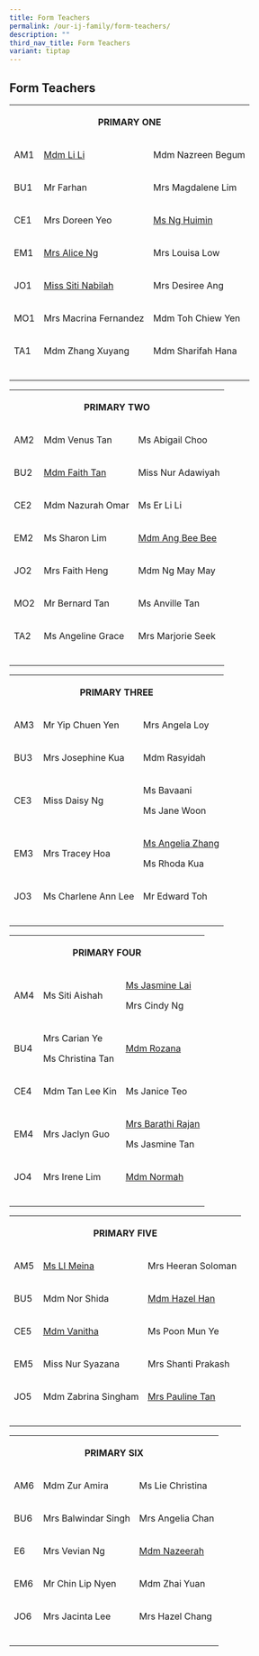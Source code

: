 ```yaml
---
title: Form Teachers
permalink: /our-ij-family/form-teachers/
description: ""
third_nav_title: Form Teachers
variant: tiptap
---
```

<h2>Form Teachers</h2>
<table style="minWidth: 75px">
<colgroup>
<col>
<col>
<col>
</colgroup>
<tbody>
<tr>
<th rowspan="1" colspan="3">
<p>PRIMARY ONE</p>
</th>
</tr>
<tr>
<td rowspan="1" colspan="1">
<p>AM1</p>
</td>
<td rowspan="1" colspan="1">
<p><a href="mailto:li_li_a@moe.edu.sg" rel="noopener nofollow" target="_blank">Mdm Li Li</a>
</p>
</td>
<td rowspan="1" colspan="1">
<p>Mdm Nazreen Begum</p>
</td>
</tr>
<tr>
<td rowspan="1" colspan="1">
<p>BU1</p>
</td>
<td rowspan="1" colspan="1">
<p>Mr Farhan</p>
</td>
<td rowspan="1" colspan="1">
<p>Mrs Magdalene Lim</p>
</td>
</tr>
<tr>
<td rowspan="1" colspan="1">
<p>CE1</p>
</td>
<td rowspan="1" colspan="1">
<p>Mrs Doreen Yeo</p>
</td>
<td rowspan="1" colspan="1">
<p><a href="mailto:ng_huimin@moe.edu.sg" rel="noopener nofollow" target="_blank">Ms Ng Huimin</a>
</p>
</td>
</tr>
<tr>
<td rowspan="1" colspan="1">
<p>EM1</p>
</td>
<td rowspan="1" colspan="1">
<p><a href="mailto:alice_yong_keng_cheng@moe.edu.sg" rel="noopener nofollow" target="_blank">Mrs Alice Ng</a>
</p>
</td>
<td rowspan="1" colspan="1">
<p>Mrs Louisa Low</p>
</td>
</tr>
<tr>
<td rowspan="1" colspan="1">
<p>JO1</p>
</td>
<td rowspan="1" colspan="1">
<p><a href="mailto:siti_nabilah_abdul_aziz@moe.edu.sg" rel="noopener nofollow" target="_blank">Miss Siti Nabilah</a>
</p>
</td>
<td rowspan="1" colspan="1">
<p>Mrs Desiree Ang</p>
</td>
</tr>
<tr>
<td rowspan="1" colspan="1">
<p>MO1</p>
</td>
<td rowspan="1" colspan="1">
<p>Mrs Macrina Fernandez</p>
</td>
<td rowspan="1" colspan="1">
<p>Mdm Toh Chiew Yen</p>
</td>
</tr>
<tr>
<td rowspan="1" colspan="1">
<p>TA1</p>
</td>
<td rowspan="1" colspan="1">
<p>Mdm Zhang Xuyang</p>
</td>
<td rowspan="1" colspan="1">
<p>Mdm Sharifah Hana</p>
</td>
</tr>
<tr>
<td rowspan="1" colspan="1">
<p></p>
</td>
<td rowspan="1" colspan="1">
<p></p>
</td>
<td rowspan="1" colspan="1">
<p></p>
</td>
</tr>
</tbody>
</table>
<table style="minWidth: 75px">
<colgroup>
<col>
<col>
<col>
</colgroup>
<tbody>
<tr>
<th rowspan="1" colspan="3">
<p>PRIMARY TWO</p>
</th>
</tr>
<tr>
<td rowspan="1" colspan="1">
<p>AM2</p>
</td>
<td rowspan="1" colspan="1">
<p>Mdm Venus Tan</p>
</td>
<td rowspan="1" colspan="1">
<p>Ms Abigail Choo</p>
</td>
</tr>
<tr>
<td rowspan="1" colspan="1">
<p>BU2</p>
</td>
<td rowspan="1" colspan="1">
<p><a href="mailto:faith_tan_yi_chin@moe.edu.sg" rel="noopener nofollow" target="_blank">Mdm Faith Tan</a>
</p>
</td>
<td rowspan="1" colspan="1">
<p>Miss Nur Adawiyah</p>
</td>
</tr>
<tr>
<td rowspan="1" colspan="1">
<p>CE2</p>
</td>
<td rowspan="1" colspan="1">
<p>Mdm Nazurah Omar</p>
</td>
<td rowspan="1" colspan="1">
<p>Ms Er Li Li</p>
</td>
</tr>
<tr>
<td rowspan="1" colspan="1">
<p>EM2</p>
</td>
<td rowspan="1" colspan="1">
<p>Ms Sharon Lim</p>
</td>
<td rowspan="1" colspan="1">
<p><a href="mailto:ang_bee_bee_a@moe.edu.sg" rel="noopener nofollow" target="_blank">Mdm Ang Bee Bee</a>
</p>
</td>
</tr>
<tr>
<td rowspan="1" colspan="1">
<p>JO2</p>
</td>
<td rowspan="1" colspan="1">
<p>Mrs Faith Heng</p>
</td>
<td rowspan="1" colspan="1">
<p>Mdm Ng May May</p>
</td>
</tr>
<tr>
<td rowspan="1" colspan="1">
<p>MO2</p>
</td>
<td rowspan="1" colspan="1">
<p>Mr Bernard Tan</p>
</td>
<td rowspan="1" colspan="1">
<p>Ms Anville Tan</p>
</td>
</tr>
<tr>
<td rowspan="1" colspan="1">
<p>TA2</p>
</td>
<td rowspan="1" colspan="1">
<p>Ms Angeline Grace</p>
</td>
<td rowspan="1" colspan="1">
<p>Mrs Marjorie Seek</p>
</td>
</tr>
<tr>
<td rowspan="1" colspan="1">
<p></p>
</td>
<td rowspan="1" colspan="1">
<p></p>
</td>
<td rowspan="1" colspan="1">
<p></p>
</td>
</tr>
</tbody>
</table>
<table style="minWidth: 75px">
<colgroup>
<col>
<col>
<col>
</colgroup>
<tbody>
<tr>
<th rowspan="1" colspan="3">
<p>PRIMARY THREE</p>
</th>
</tr>
<tr>
<td rowspan="1" colspan="1">
<p>AM3</p>
</td>
<td rowspan="1" colspan="1">
<p>Mr Yip Chuen Yen</p>
</td>
<td rowspan="1" colspan="1">
<p>Mrs Angela Loy</p>
</td>
</tr>
<tr>
<td rowspan="1" colspan="1">
<p>BU3</p>
</td>
<td rowspan="1" colspan="1">
<p>Mrs Josephine Kua</p>
</td>
<td rowspan="1" colspan="1">
<p>Mdm Rasyidah</p>
</td>
</tr>
<tr>
<td rowspan="1" colspan="1">
<p>CE3</p>
</td>
<td rowspan="1" colspan="1">
<p>Miss Daisy Ng</p>
</td>
<td rowspan="1" colspan="1">
<p>Ms Bavaani</p>
<p>Ms Jane Woon</p>
</td>
</tr>
<tr>
<td rowspan="1" colspan="1">
<p>EM3</p>
</td>
<td rowspan="1" colspan="1">
<p>Mrs Tracey Hoa</p>
</td>
<td rowspan="1" colspan="1">
<p><a href="mailto:angelia_zhang_yanchun@moe.edu.sg" rel="noopener nofollow" target="_blank">Ms Angelia Zhang</a>
</p>
<p>Ms Rhoda Kua</p>
</td>
</tr>
<tr>
<td rowspan="1" colspan="1">
<p>JO3</p>
</td>
<td rowspan="1" colspan="1">
<p>Ms Charlene Ann Lee</p>
</td>
<td rowspan="1" colspan="1">
<p>Mr Edward Toh</p>
</td>
</tr>
<tr>
<td rowspan="1" colspan="1">
<p></p>
</td>
<td rowspan="1" colspan="1">
<p></p>
</td>
<td rowspan="1" colspan="1">
<p></p>
</td>
</tr>
</tbody>
</table>
<table style="minWidth: 75px">
<colgroup>
<col>
<col>
<col>
</colgroup>
<tbody>
<tr>
<th rowspan="1" colspan="3">
<p>PRIMARY FOUR</p>
</th>
</tr>
<tr>
<td rowspan="1" colspan="1">
<p>AM4</p>
</td>
<td rowspan="1" colspan="1">
<p>Ms Siti Aishah</p>
</td>
<td rowspan="1" colspan="1">
<p><a href="mailto:jasmine_lai_ying_loo@moe.edu.sg" rel="noopener nofollow" target="_blank">Ms Jasmine Lai</a>
</p>
<p>Mrs Cindy Ng</p>
</td>
</tr>
<tr>
<td rowspan="1" colspan="1">
<p>BU4</p>
</td>
<td rowspan="1" colspan="1">
<p>Mrs Carian Ye</p>
<p>Ms Christina Tan</p>
</td>
<td rowspan="1" colspan="1">
<p><a href="mailto:rozana_kamsari@moe.edu.sg" rel="noopener nofollow" target="_blank">Mdm Rozana</a>
</p>
</td>
</tr>
<tr>
<td rowspan="1" colspan="1">
<p>CE4</p>
</td>
<td rowspan="1" colspan="1">
<p>Mdm Tan Lee Kin</p>
</td>
<td rowspan="1" colspan="1">
<p>Ms Janice Teo</p>
</td>
</tr>
<tr>
<td rowspan="1" colspan="1">
<p>EM4</p>
</td>
<td rowspan="1" colspan="1">
<p>Mrs Jaclyn Guo</p>
</td>
<td rowspan="1" colspan="1">
<p><a href="mailto:barathi_rajan@moe.edu.sg" rel="noopener nofollow" target="_blank">Mrs Barathi Rajan</a>
</p>
<p>Ms Jasmine Tan</p>
</td>
</tr>
<tr>
<td rowspan="1" colspan="1">
<p>JO4</p>
</td>
<td rowspan="1" colspan="1">
<p>Mrs Irene Lim</p>
</td>
<td rowspan="1" colspan="1">
<p><a href="mailto:normah_nordin@moe.edu.sg" rel="noopener nofollow" target="_blank">Mdm Normah</a>
</p>
</td>
</tr>
<tr>
<td rowspan="1" colspan="1">
<p></p>
</td>
<td rowspan="1" colspan="1">
<p></p>
</td>
<td rowspan="1" colspan="1">
<p></p>
</td>
</tr>
</tbody>
</table>
<table style="minWidth: 75px">
<colgroup>
<col>
<col>
<col>
</colgroup>
<tbody>
<tr>
<th rowspan="1" colspan="3">
<p>PRIMARY FIVE</p>
</th>
</tr>
<tr>
<td rowspan="1" colspan="1">
<p>AM5</p>
</td>
<td rowspan="1" colspan="1">
<p><a href="Ms Li Meina" rel="noopener nofollow" target="_blank">Ms LI Meina</a>
</p>
</td>
<td rowspan="1" colspan="1">
<p>Mrs Heeran Soloman</p>
</td>
</tr>
<tr>
<td rowspan="1" colspan="1">
<p>BU5</p>
</td>
<td rowspan="1" colspan="1">
<p>Mdm Nor Shida</p>
</td>
<td rowspan="1" colspan="1">
<p><a href="mailto:han_huirong@moe.edu.sg" rel="noopener nofollow" target="_blank">Mdm Hazel Han</a>
</p>
</td>
</tr>
<tr>
<td rowspan="1" colspan="1">
<p>CE5</p>
</td>
<td rowspan="1" colspan="1">
<p><a href="mailto:vanitha_vasudevan@moe.edu.sg" rel="noopener nofollow" target="_blank">Mdm Vanitha</a>
</p>
</td>
<td rowspan="1" colspan="1">
<p>Ms Poon Mun Ye</p>
</td>
</tr>
<tr>
<td rowspan="1" colspan="1">
<p>EM5</p>
</td>
<td rowspan="1" colspan="1">
<p>Miss Nur Syazana</p>
</td>
<td rowspan="1" colspan="1">
<p>Mrs Shanti Prakash</p>
</td>
</tr>
<tr>
<td rowspan="1" colspan="1">
<p>JO5</p>
</td>
<td rowspan="1" colspan="1">
<p>Mdm Zabrina Singham</p>
</td>
<td rowspan="1" colspan="1">
<p><a href="mailto:lim_poh_lean_pauline@moe.edu.sg" rel="noopener nofollow" target="_blank">Mrs Pauline Tan</a>
</p>
</td>
</tr>
<tr>
<td rowspan="1" colspan="1">
<p></p>
</td>
<td rowspan="1" colspan="1">
<p></p>
</td>
<td rowspan="1" colspan="1">
<p></p>
</td>
</tr>
</tbody>
</table>
<table style="minWidth: 75px">
<colgroup>
<col>
<col>
<col>
</colgroup>
<tbody>
<tr>
<th rowspan="1" colspan="3">
<p>PRIMARY SIX</p>
</th>
</tr>
<tr>
<td rowspan="1" colspan="1">
<p>AM6</p>
</td>
<td rowspan="1" colspan="1">
<p>Mdm Zur Amira</p>
</td>
<td rowspan="1" colspan="1">
<p>Ms Lie Christina</p>
</td>
</tr>
<tr>
<td rowspan="1" colspan="1">
<p>BU6</p>
</td>
<td rowspan="1" colspan="1">
<p>Mrs Balwindar Singh</p>
</td>
<td rowspan="1" colspan="1">
<p>Mrs Angelia Chan</p>
</td>
</tr>
<tr>
<td rowspan="1" colspan="1">
<p>E6</p>
</td>
<td rowspan="1" colspan="1">
<p>Mrs Vevian Ng</p>
</td>
<td rowspan="1" colspan="1">
<p><a href="mailto:nazeerah_allaudin@moe.edu.sg" rel="noopener nofollow" target="_blank">Mdm Nazeerah</a>
</p>
</td>
</tr>
<tr>
<td rowspan="1" colspan="1">
<p>EM6</p>
</td>
<td rowspan="1" colspan="1">
<p>Mr Chin Lip Nyen</p>
</td>
<td rowspan="1" colspan="1">
<p>Mdm Zhai Yuan</p>
</td>
</tr>
<tr>
<td rowspan="1" colspan="1">
<p>JO6</p>
</td>
<td rowspan="1" colspan="1">
<p>Mrs Jacinta Lee</p>
</td>
<td rowspan="1" colspan="1">
<p>Mrs Hazel Chang</p>
</td>
</tr>
<tr>
<td rowspan="1" colspan="1">
<p></p>
</td>
<td rowspan="1" colspan="1">
<p></p>
</td>
<td rowspan="1" colspan="1">
<p></p>
</td>
</tr>
</tbody>
</table>
<p></p>
